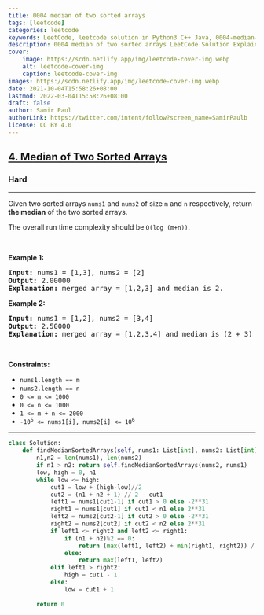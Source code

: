 ```yaml
---
title: 0004 median of two sorted arrays
tags: [leetcode]
categories: leetcode
keywords: LeetCode, leetcode solution in Python3 C++ Java, 0004-median-of-two-sorted-arrays solution
description: 0004 median of two sorted arrays LeetCode Solution Explained
cover:
    image: https://scdn.netlify.app/img/leetcode-cover-img.webp
    alt: leetcode-cover-img
    caption: leetcode-cover-img
images: https://scdn.netlify.app/img/leetcode-cover-img.webp
date: 2021-10-04T15:58:26+08:00
lastmod: 2022-03-04T15:58:26+08:00
draft: false
author: Samir Paul
authorLink: https://twitter.com/intent/follow?screen_name=SamirPaulb
license: CC BY 4.0
---
```



<h2><a href="https://leetcode.com/problems/median-of-two-sorted-arrays/">4. Median of Two Sorted Arrays</a></h2><h3>Hard</h3><hr><div><p>Given two sorted arrays <code>nums1</code> and <code>nums2</code> of size <code>m</code> and <code>n</code> respectively, return <strong>the median</strong> of the two sorted arrays.</p>

<p>The overall run time complexity should be <code>O(log (m+n))</code>.</p>

<p>&nbsp;</p>
<p><strong class="example">Example 1:</strong></p>

<pre><strong>Input:</strong> nums1 = [1,3], nums2 = [2]
<strong>Output:</strong> 2.00000
<strong>Explanation:</strong> merged array = [1,2,3] and median is 2.
</pre>

<p><strong class="example">Example 2:</strong></p>

<pre><strong>Input:</strong> nums1 = [1,2], nums2 = [3,4]
<strong>Output:</strong> 2.50000
<strong>Explanation:</strong> merged array = [1,2,3,4] and median is (2 + 3) / 2 = 2.5.
</pre>

<p>&nbsp;</p>
<p><strong>Constraints:</strong></p>

<ul>
	<li><code>nums1.length == m</code></li>
	<li><code>nums2.length == n</code></li>
	<li><code>0 &lt;= m &lt;= 1000</code></li>
	<li><code>0 &lt;= n &lt;= 1000</code></li>
	<li><code>1 &lt;= m + n &lt;= 2000</code></li>
	<li><code>-10<sup>6</sup> &lt;= nums1[i], nums2[i] &lt;= 10<sup>6</sup></code></li>
</ul>
</div>

---




```python
class Solution:
    def findMedianSortedArrays(self, nums1: List[int], nums2: List[int]) -> float:
        n1,n2 = len(nums1), len(nums2)
        if n1 > n2: return self.findMedianSortedArrays(nums2, nums1)
        low, high = 0, n1
        while low <= high:
            cut1 = low + (high-low)//2
            cut2 = (n1 + n2 + 1) // 2 - cut1
            left1 = nums1[cut1-1] if cut1 > 0 else -2**31
            right1 = nums1[cut1] if cut1 < n1 else 2**31
            left2 = nums2[cut2-1] if cut2 > 0 else -2**31
            right2 = nums2[cut2] if cut2 < n2 else 2**31
            if left1 <= right2 and left2 <= right1:
                if (n1 + n2)%2 == 0:
                    return (max(left1, left2) + min(right1, right2)) / 2
                else:
                    return max(left1, left2)
            elif left1 > right2:
                high = cut1 - 1
            else:
                low = cut1 + 1
                
        return 0
```
